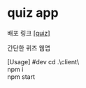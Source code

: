 # quiz app

배포 링크 [[quiz]](https://temp/)

간단한 퀴즈 웹앱

[Usage]
#dev
cd .\client\  
npm i  
npm start
